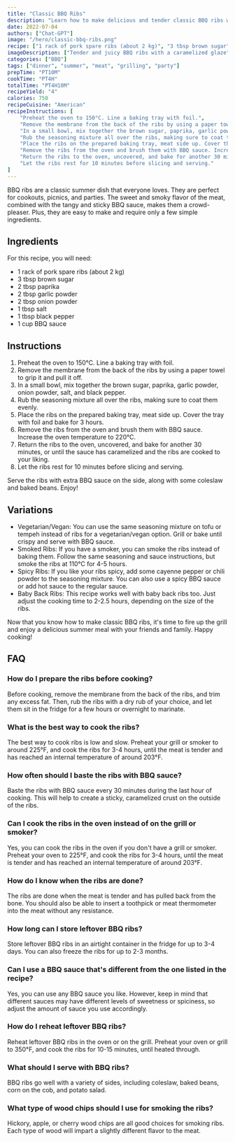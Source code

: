 ```yaml
---
title: "Classic BBQ Ribs"
description: "Learn how to make delicious and tender classic BBQ ribs with this easy recipe. Perfect for your next summer cookout or barbecue party!"
date: 2022-07-04
authors: ["Chat-GPT"]
image: "/hero/classic-bbq-ribs.png"
recipe: ["1 rack of pork spare ribs (about 2 kg)", "3 tbsp brown sugar", "2 tbsp paprika", "2 tbsp garlic powder", "2 tbsp onion powder", "1 tbsp salt", "1 tbsp black pepper", "1 cup BBQ sauce"]
imageDescription: ["Tender and juicy BBQ ribs with a caramelized glaze", "Fall-off-the-bone ribs with a smoky flavor", "Succulent ribs with a sticky and sweet coating", "Mouthwatering ribs with a crispy crust"]
categories: ["BBQ"]
tags: ["dinner", "summer", "meat", "grilling", "party"]
prepTime: "PT10M"
cookTime: "PT4H"
totalTime: "PT4H10M"
recipeYield: "4"
calories: 750
recipeCuisine: "American"
recipeInstructions: [
    "Preheat the oven to 150°C. Line a baking tray with foil.",
    "Remove the membrane from the back of the ribs by using a paper towel to grip it and pull it off.",
    "In a small bowl, mix together the brown sugar, paprika, garlic powder, onion powder, salt, and black pepper.",
    "Rub the seasoning mixture all over the ribs, making sure to coat them evenly.",
    "Place the ribs on the prepared baking tray, meat side up. Cover the tray with foil and bake for 3 hours.",
    "Remove the ribs from the oven and brush them with BBQ sauce. Increase the oven temperature to 220°C.",
    "Return the ribs to the oven, uncovered, and bake for another 30 minutes, or until the sauce has caramelized and the ribs are cooked to your liking.",
    "Let the ribs rest for 10 minutes before slicing and serving."
]
---
```


BBQ ribs are a classic summer dish that everyone loves. They are perfect for cookouts, picnics, and parties. The sweet and smoky flavor of the meat, combined with the tangy and sticky BBQ sauce, makes them a crowd-pleaser. Plus, they are easy to make and require only a few simple ingredients.

## Ingredients

For this recipe, you will need:

- 1 rack of pork spare ribs (about 2 kg)
- 3 tbsp brown sugar
- 2 tbsp paprika
- 2 tbsp garlic powder
- 2 tbsp onion powder
- 1 tbsp salt
- 1 tbsp black pepper
- 1 cup BBQ sauce

## Instructions

1. Preheat the oven to 150°C. Line a baking tray with foil.
2. Remove the membrane from the back of the ribs by using a paper towel to grip it and pull it off.
3. In a small bowl, mix together the brown sugar, paprika, garlic powder, onion powder, salt, and black pepper.
4. Rub the seasoning mixture all over the ribs, making sure to coat them evenly.
5. Place the ribs on the prepared baking tray, meat side up. Cover the tray with foil and bake for 3 hours.
6. Remove the ribs from the oven and brush them with BBQ sauce. Increase the oven temperature to 220°C.
7. Return the ribs to the oven, uncovered, and bake for another 30 minutes, or until the sauce has caramelized and the ribs are cooked to your liking.
8. Let the ribs rest for 10 minutes before slicing and serving.

Serve the ribs with extra BBQ sauce on the side, along with some coleslaw and baked beans. Enjoy!

## Variations

- Vegetarian/Vegan: You can use the same seasoning mixture on tofu or tempeh instead of ribs for a vegetarian/vegan option. Grill or bake until crispy and serve with BBQ sauce.
- Smoked Ribs: If you have a smoker, you can smoke the ribs instead of baking them. Follow the same seasoning and sauce instructions, but smoke the ribs at 110°C for 4-5 hours.
- Spicy Ribs: If you like your ribs spicy, add some cayenne pepper or chili powder to the seasoning mixture. You can also use a spicy BBQ sauce or add hot sauce to the regular sauce.
- Baby Back Ribs: This recipe works well with baby back ribs too. Just adjust the cooking time to 2-2.5 hours, depending on the size of the ribs.

Now that you know how to make classic BBQ ribs, it's time to fire up the grill and enjoy a delicious summer meal with your friends and family. Happy cooking!

## FAQ

### How do I prepare the ribs before cooking?

Before cooking, remove the membrane from the back of the ribs, and trim any excess fat. Then, rub the ribs with a dry rub of your choice, and let them sit in the fridge for a few hours or overnight to marinate.

### What is the best way to cook the ribs?

The best way to cook ribs is low and slow. Preheat your grill or smoker to around 225°F, and cook the ribs for 3-4 hours, until the meat is tender and has reached an internal temperature of around 203°F.

### How often should I baste the ribs with BBQ sauce?

Baste the ribs with BBQ sauce every 30 minutes during the last hour of cooking. This will help to create a sticky, caramelized crust on the outside of the ribs.

### Can I cook the ribs in the oven instead of on the grill or smoker?

Yes, you can cook the ribs in the oven if you don't have a grill or smoker. Preheat your oven to 225°F, and cook the ribs for 3-4 hours, until the meat is tender and has reached an internal temperature of around 203°F.

### How do I know when the ribs are done?

The ribs are done when the meat is tender and has pulled back from the bone. You should also be able to insert a toothpick or meat thermometer into the meat without any resistance.

### How long can I store leftover BBQ ribs?

Store leftover BBQ ribs in an airtight container in the fridge for up to 3-4 days. You can also freeze the ribs for up to 2-3 months.

### Can I use a BBQ sauce that's different from the one listed in the recipe?

Yes, you can use any BBQ sauce you like. However, keep in mind that different sauces may have different levels of sweetness or spiciness, so adjust the amount of sauce you use accordingly.

### How do I reheat leftover BBQ ribs?

Reheat leftover BBQ ribs in the oven or on the grill. Preheat your oven or grill to 350°F, and cook the ribs for 10-15 minutes, until heated through.

### What should I serve with BBQ ribs?

BBQ ribs go well with a variety of sides, including coleslaw, baked beans, corn on the cob, and potato salad.

### What type of wood chips should I use for smoking the ribs?

Hickory, apple, or cherry wood chips are all good choices for smoking ribs. Each type of wood will impart a slightly different flavor to the meat.